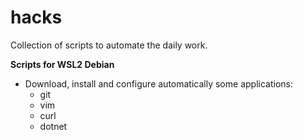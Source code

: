 # hacks

Collection of scripts to automate the daily work.

**Scripts for WSL2 Debian**

- Download, install and configure automatically some applications:
  - git
  - vim
  - curl
  - dotnet

